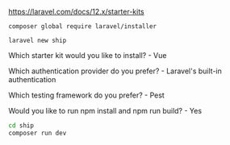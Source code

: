 https://laravel.com/docs/12.x/starter-kits

`composer global require laravel/installer`

`laravel new ship`

Which starter kit would you like to install? - Vue

Which authentication provider do you prefer? - Laravel's built-in authentication

Which testing framework do you prefer? - Pest

Would you like to run npm install and npm run build? - Yes

```bash
cd ship
composer run dev
```
